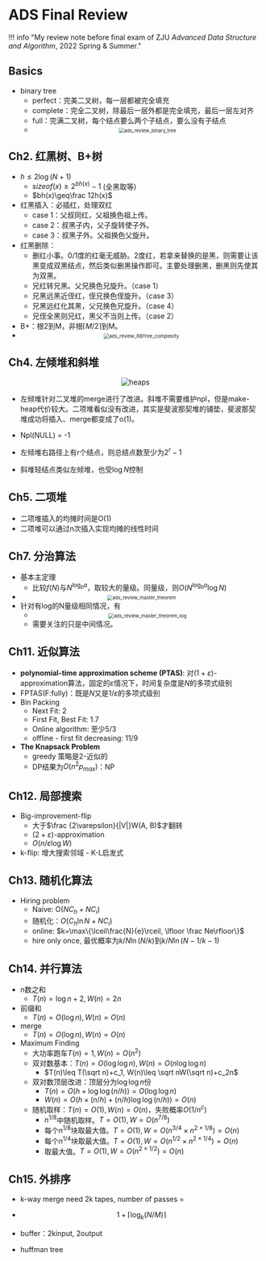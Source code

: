 # ADS Final Review

!!! info "My review note before final exam of ZJU *Advanced Data Structure and Algorithm*, 2022 Spring & Summer."

## Basics

- binary tree
  - perfect：完美二叉树，每一层都被完全填充<!--more-->
  - complete：完全二叉树，除最后一层外都是完全填充，最后一层左对齐
  - full：完满二叉树，每个结点要么两个子结点，要么没有子结点
  - <div style="text-align:center;">
      <img src="../imgs/ads/ads_review_binary_tree.png" alt="ads_review_binary_tree" style="zoom:67%;" />
    </div>

## Ch2. 红黑树、B+树

- $h\leq 2\log(N+1)$
  - $sizeof(x) \geq 2^{bh(x)}-1$ (全黑取等)
  - $bh(x)\geq\frac 12h(x)$
- 红黑插入：必插红，处理双红
  - case 1：父叔同红，父祖换色祖上传。
  - case 2：叔黑子内，父子旋转使子外。
  - case 3：叔黑子外。父祖换色父旋升。
- 红黑删除：
  - 删红小事。0/1度的红毫无威胁。2度红，若拿来替换的是黑，则需要让该黑变成双黑结点，然后类似删黑操作即可。主要处理删黑，删黑则先使其为双黑。
  - 兄红转兄黑。父兄换色兄旋升。（case 1）
  - 兄黑远黑近侄红，侄兄换色侄旋升。（case 3）
  - 兄黑远红化其黑，父兄换色兄旋升。（case 4）
  - 兄侄全黑则兄红，黑父不当则上传。（case 2）
- B+：根2到M，非根$\lceil M/2\rceil$到M。
- <div style="text-align:center;">
    <img src="../imgs/ads/ads_review_RBTree_complexity.png" alt="ads_review_RBTree_complexity" style="zoom:67%;" />
  </div>

## Ch4. 左倾堆和斜堆

<div style="text-align:center;">
  <img src="../imgs/ads/heaps.png" alt="heaps" />
</div>

- 左倾堆针对二叉堆的merge进行了改进。斜堆不需要维护npl，但是make-heap代价较大。二项堆看似没有改进，其实是斐波那契堆的铺垫，斐波那契堆成功将插入、merge都变成了o(1)。

- Npl(NULL) = -1
- 左倾堆右路径上有r个结点，则总结点数至少为$2^r-1$
- 斜堆轻结点类似左倾堆，也受$\log N$控制

## Ch5. 二项堆

- 二项堆插入的均摊时间是O(1)
- 二项堆可以通过n次插入实现均摊的线性时间

## Ch7. 分治算法

- 基本主定理
  - 比较$f(N)$与$N^{\log_ba}$，取较大的量级。同量级，则$O(N^{\log_ba}\log N)$
- <div style="text-align:center;">
    <img src="../imgs/ads/ads_review_master_theorem.png" alt="ads_review_master_theorem" style="zoom:67%;" />
  </div>
- 针对有log的N量级相同情况，有
  - <div style="text-align:center;">
      <img src="../imgs/ads/ads_review_master_theorem_log.png" alt="ads_review_master_theorem_log" style="zoom:67%;" />
    </div>
  - 需要关注的只是中间情况。

## Ch11. 近似算法

- **polynomial-time approximation scheme (PTAS)**: 对($1+\varepsilon$)-approximation算法，固定的$\varepsilon$情况下，时间复杂度是$N$的多项式级别
- FPTAS(F:fully)：既是$N$又是$1/\varepsilon$的多项式级别
- Bin Packing
  - Next Fit: 2
  - First Fit, Best Fit: 1.7
  - Online algorithm: 至少5/3
  - offline - first fit decreasing: 11/9
- **The Knapsack Problem** 
  - greedy 策略是2-近似的
  - DP结果为$O(n^2p_{max})$：NP

## Ch12. 局部搜索

- Big-improvement-flip
  - 大于$\frac {2\varepsilon}{|V|}W(A, B)$才翻转
  - $(2+\varepsilon)$-approximation
  - $O(n/\varepsilon\log W)$
- k-flip: 增大搜索邻域 - K-L启发式

## Ch13. 随机化算法

- Hiring problem
  - Naive: O($NC_h+NC_i$)
  - 随机化：$O(C_h\ln N+NC_i)$
  - online: $k=\max\{\lceil\frac{N}{e}\rceil, \lfloor \frac Ne\rfloor\}$
  - hire only once, 最优概率为$k/N\ln(N/k)$到$k/N\ln(N-1/k-1)$

## Ch14. 并行算法

- n数之和
  - $T(n)=\log n+2, W(n)=2n$
- 前缀和
  - $T(n)=O(\log n), W(n)=O(n)$
- merge
  - $T(n)=O(\log n), W(n)=O(n)$
- Maximum Finding
  - 大功率跑车$T(n)=1, W(n)=O(n^2)$
  - 双对数基本：$T(n)=O(\log\log n), W(n)=O(n\log\log n)$
    - $T(n)\leq T(\sqrt n)+c_1, W(n)\leq \sqrt nW(\sqrt n)+c_2n$
  - 双对数顶层改进：顶层分为$\log\log n$份
    - $T(n)=O(h+\log\log(n/h))=O(\log\log n)$
    - $W(n)=O(h\times(n/h)+(n/h)\log \log (n/h))=O(n)$
  - 随机取样：$T(n)=O(1), W(n)=O(n)$，失败概率$O(1/n^c)$
    - $n^{1/8}$中随机取样。$T=O(1), W=O(n^{7/8})$
    - 每个$n^{1/8}$块取最大值。$T=O(1),W=O(n^{3/4}\times n^{2\times 1/8})=O(n)$
    - 每个$n^{1/4}$块取最大值。$T=O(1),W=O(n^{1/2}\times n^{2\times 1/4})=O(n)$
    - 取最大值。$T=O(1),W=O(n^{2\times 1/2})=O(n)$

## Ch15. 外排序

- k-way merge need 2k tapes, number of passes = 

- $$
  1+\lceil \log_k(N/M)\rceil
  $$

- buffer：2kinput, 2output

- huffman tree
